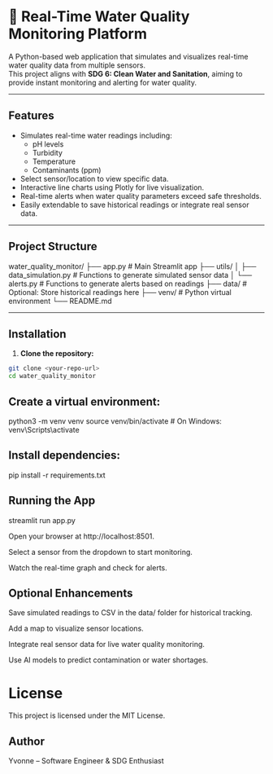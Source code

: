 # 🌊 Real-Time Water Quality Monitoring Platform

A Python-based web application that simulates and visualizes real-time water quality data from multiple sensors.  
This project aligns with **SDG 6: Clean Water and Sanitation**, aiming to provide instant monitoring and alerting for water quality.

---

## Features

- Simulates real-time water readings including:
  - pH levels
  - Turbidity
  - Temperature
  - Contaminants (ppm)
- Select sensor/location to view specific data.
- Interactive line charts using Plotly for live visualization.
- Real-time alerts when water quality parameters exceed safe thresholds.
- Easily extendable to save historical readings or integrate real sensor data.

---

## Project Structure

water_quality_monitor/
├── app.py # Main Streamlit app
├── utils/
│ ├── data_simulation.py # Functions to generate simulated sensor data
│ └── alerts.py # Functions to generate alerts based on readings
├── data/ # Optional: Store historical readings here
├── venv/ # Python virtual environment
└── README.md


---

## Installation

1. **Clone the repository:**

```bash
git clone <your-repo-url>
cd water_quality_monitor
```

## Create a virtual environment:
python3 -m venv venv
source venv/bin/activate  # On Windows: venv\Scripts\activate

## Install dependencies:
pip install -r requirements.txt

## Running the App
streamlit run app.py

Open your browser at http://localhost:8501.

Select a sensor from the dropdown to start monitoring.

Watch the real-time graph and check for alerts.

## Optional Enhancements

Save simulated readings to CSV in the data/ folder for historical tracking.

Add a map to visualize sensor locations.

Integrate real sensor data for live water quality monitoring.

Use AI models to predict contamination or water shortages.

# License

This project is licensed under the MIT License.

## Author

Yvonne  – Software Engineer & SDG Enthusiast